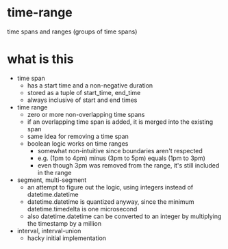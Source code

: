 #   time-range
time spans and ranges (groups of time spans)

#   what is this
*   time span
    *   has a start time and a non-negative duration
    *   stored as a tuple of start_time, end_time
    *   always inclusive of start and end times
*   time range
    *   zero or more non-overlapping time spans
    *   if an overlapping time span is added, it is merged into the existing span
    *   same idea for removing a time span
    *   boolean logic works on time ranges
        *   somewhat non-intuitive since boundaries aren't respected
        *   e.g. (1pm to 4pm) minus (3pm to 5pm) equals (1pm to 3pm)
        *   even though 3pm was removed from the range, it's still included in the range
*   segment, multi-segment
    *   an attempt to figure out the logic, using integers instead of datetime.datetime
    *   datetime.datetime is quantized anyway, since the minimum datetime.timedelta is one microsecond
    *   also datetime.datetime can be converted to an integer by multiplying the timestamp by a million
*   interval, interval-union
    *   hacky initial implementation